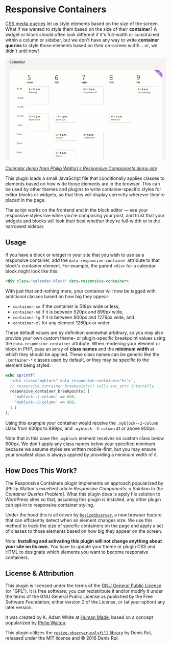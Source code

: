 # Responsive Containers

[CSS media queries](https://developer.mozilla.org/en-US/docs/Web/CSS/Media_Queries/Using_media_queries) let us style elements based on the size of the screen. What if we wanted to style them based on the size of their **container**? A widget or block should often look different if it's full-width or constrained within a column or sidebar, but we don't have any way to write **container queries** to style those elements based on their on-screen width&hellip; or, we didn't until now!

![Philip Walton's "Calendar" responsive components demo](./docs/images/responsive-components-calendar-demo.gif)

_[Calendar demo from Philip Walton's Responsive Components demo site](https://philipwalton.github.io/responsive-components/#calendar)_

This plugin loads a small JavaScript file that conditionally applies classes to elements based on how wide those elements are in the browser. This can be used by other themes and plugins to write container-specific styles for editor blocks or widgets, so that they will display correctly wherever they're placed in the page.

The script works on the frontend and in the block editor — see your responsive styles live while you're composing your post, and trust that your widgets and blocks will look their best whether they're full-width or in the narrowest sidebar.

## Usage

If you have a block or widget in your site that you wish to use as a responsive container, add the `data-responsive-container` attribute to that block's container element. For example, the parent `<div>` for a calendar block might look like this:

```html
<div class="calendar-block" data-responsive-container>
```

With just that and nothing more, your container will now be tagged with additional classes based on how big they appear:
- `container-sm` if the container is 519px wide or less,
- `container-md` if it is between 520px and 899px wide,
- `container-lg` if it is between 900px and 1279px wide, and
- `container-xl` for any element 1280px or wider.

These default values are by definition somewhat arbitrary, so you may also provide your own custom theme- or plugin-specific breakpoint values using the `data-responsive-container` attribute. When rendering your element or block in PHP, pass an array of **class names** and the **minimum width** at which they should be applied. These class names can be generic like the `.container-*` classes used by default, or they may be specific to the element being styled:

```php
echo sprintf(
  '<div class="myblock" data-responsive-container="%s">',
  // responsive_container_breakpoints() calls esc_attr internally.
  responsive_container_breakpoints( [
    'myblock--2-column' => 600,
    'myblock--3-column' => 900,
  ] )
);
```

Using this example your container would receive the `.myblock--2-column` class from 600px to 899px, and `.myblock--3-column` at or above 900px.

Note that in this case the `.myblock` element receives no custom class below 600px. We don't apply any class names below your specified minimum because we assume styles are written mobile-first, but you may ensure your smallest class is always applied by providing a minimum width of `0`.

## How Does This Work?

The Responsive Containers plugin implements an approach popularized by [Philip Walton's excellent article _Responsive Components: a Solution to the Container Queries Problem_]. What this plugin does is apply his solution to WordPress sites so that, assuming this plugin is installed, any other plugin can opt-in to responsive container styling.

Under the hood this is all driven by [`ResizeObserver`](https://developer.mozilla.org/en-US/docs/Web/API/ResizeObserver), a new browser feature that can efficiently detect when an element changes size. We use this method to track the size of specific containers on the page and apply a set of classes to those elements based on how big they appear on the screen.

Note: **Installing and activating this plugin will not change anything about your site on its own.** You have to update your theme or plugin CSS and HTML to designate which elements you want to become responsive containers.

## License & Attribution

This plugin is licensed under the terms of the [GNU General Public License](./license.txt) (or "GPL"). It is free software; you can redistribute it and/or modify it under the terms of the GNU General Public License as published by the Free Software Foundation; either version 2 of the License, or (at your option) any later version.

It was created by K. Adam White at [Human Made](https://humanmade.com), based on a concept popularized by [Philip Walton](https://philipwalton.com/).

This plugin utilizes the [`resize-observer-polyfill` library](https://www.npmjs.com/package/resize-observer-polyfill) by Denis Rul, released under the MIT license and &copy; 2016 Denis Rul.


